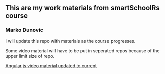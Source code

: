 ## This are my work materials from smartSchoolRs course 
### Marko Dunovic

I will update this repo with materials as the course progresses.

Some video material will have to be put in seperated repos because of the upper limit size of repo.

[Angular js video material updated to current](https://github.com/Marko1990x/Var_Tutorials-pluralSight_Angular "Angular js video material")